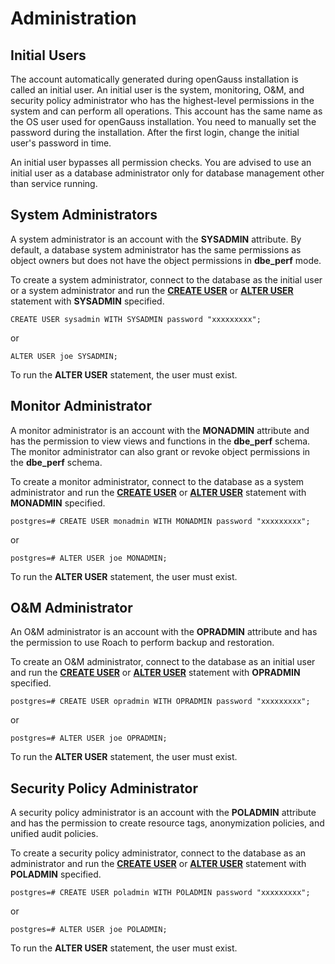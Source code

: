 # Administration<a name="EN-US_TOPIC_0246507959"></a>

## Initial Users<a name="en-us_topic_0237121100_section41994915210"></a>

The account automatically generated during openGauss installation is called an initial user. An initial user is the system, monitoring, O&M, and security policy administrator who has the highest-level permissions in the system and can perform all operations. This account has the same name as the OS user used for openGauss installation. You need to manually set the password during the installation. After the first login, change the initial user's password in time.

An initial user bypasses all permission checks. You are advised to use an initial user as a database administrator only for database management other than service running.

## System Administrators<a name="en-us_topic_0237121100_section441452135814"></a>

A system administrator is an account with the  **SYSADMIN**  attribute. By default, a database system administrator has the same permissions as object owners but does not have the object permissions in  **dbe\_perf**  mode.

To create a system administrator, connect to the database as the initial user or a system administrator and run the  **[CREATE USER](create-user.md)**  or  **[ALTER USER](alter-user.md)**  statement with  **SYSADMIN**  specified.

```
CREATE USER sysadmin WITH SYSADMIN password "xxxxxxxxx";
```

or

```
ALTER USER joe SYSADMIN;
```

To run the  **ALTER USER**  statement, the user must exist.



## Monitor Administrator<a name="section4709123485918"></a>

A monitor administrator is an account with the  **MONADMIN**  attribute and has the permission to view views and functions in the  **dbe\_perf**  schema. The monitor administrator can also grant or revoke object permissions in the  **dbe\_perf**  schema.

To create a monitor administrator, connect to the database as a system administrator and run the  **[CREATE USER](create-user.md)**  or  **[ALTER USER](alter-user.md)**  statement with  **MONADMIN**  specified.

```
postgres=# CREATE USER monadmin WITH MONADMIN password "xxxxxxxxx";
```

or

```
postgres=# ALTER USER joe MONADMIN;
```

To run the  **ALTER USER**  statement, the user must exist.

## O&M Administrator<a name="section716203810597"></a>

An O&M administrator is an account with the  **OPRADMIN**  attribute and has the permission to use Roach to perform backup and restoration.

To create an O&M administrator, connect to the database as an initial user and run the  **[CREATE USER](create-user.md)**  or  **[ALTER USER](alter-user.md)**  statement with  **OPRADMIN**  specified.

```
postgres=# CREATE USER opradmin WITH OPRADMIN password "xxxxxxxxx";
```

or

```
postgres=# ALTER USER joe OPRADMIN;
```

To run the  **ALTER USER**  statement, the user must exist.

## Security Policy Administrator<a name="section319844011593"></a>

A security policy administrator is an account with the  **POLADMIN**  attribute and has the permission to create resource tags, anonymization policies, and unified audit policies.

To create a security policy administrator, connect to the database as an administrator and run the  **[CREATE USER](create-user.md)**  or  **[ALTER USER](alter-user.md)**  statement with  **POLADMIN**  specified.

```
postgres=# CREATE USER poladmin WITH POLADMIN password "xxxxxxxxx";
```

or

```
postgres=# ALTER USER joe POLADMIN;
```

To run the  **ALTER USER**  statement, the user must exist.
